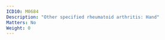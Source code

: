 ```yaml
---
ICD10: M0684
Description: "Other specified rheumatoid arthritis: Hand"
Matters: No
Weight: 0
---
```


